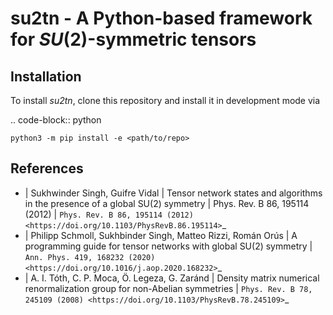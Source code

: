 # su2tn - A Python-based framework for $SU(2)$-symmetric tensors


Installation
------------
To install *su2tn*, clone this repository and install it in development mode via

.. code-block:: python

    python3 -m pip install -e <path/to/repo>


References
----------
- | Sukhwinder Singh, Guifre Vidal
  | Tensor network states and algorithms in the presence of a global SU(2) symmetry
  | Phys. Rev. B 86, 195114 (2012)
  | `Phys. Rev. B 86, 195114 (2012) <https://doi.org/10.1103/PhysRevB.86.195114>`_
- | Philipp Schmoll, Sukhbinder Singh, Matteo Rizzi, Román Orús
  | A programming guide for tensor networks with global SU(2) symmetry
  | `Ann. Phys. 419, 168232 (2020) <https://doi.org/10.1016/j.aop.2020.168232>`_
- | A. I. Tóth, C. P. Moca, Ö. Legeza, G. Zaránd
  | Density matrix numerical renormalization group for non-Abelian symmetries
  | `Phys. Rev. B 78, 245109 (2008) <https://doi.org/10.1103/PhysRevB.78.245109>`_
